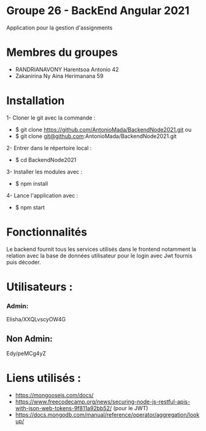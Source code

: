 # Groupe 26 - BackEnd Angular 2021
Application pour la gestion d'assignments

# Membres du groupes
- RANDRIANAVONY Harentsoa Antonio 42
- Zakanirina Ny Aina Herimanana 59

# Installation
1-  Cloner le git avec la commande : 
- $ git clone https://github.com/AntonioMada/BackendNode2021.git
ou 
- $ git clone git@github.com:AntonioMada/BackendNode2021.git

2- Entrer dans le répertoire local :
- $ cd BackendNode2021

3- Installer les modules avec : 
- $ npm install

4- Lance l'application avec :
- $ npm start

# Fonctionnalités
Le backend fournit tous les services utilisés dans le frontend notamment la relation avec la base de données utilisateur pour le login avec Jwt fournis puis décoder.

# Utilisateurs :
### Admin:
Elisha/XXQLvscyOW4G

## Non Admin:
Edy/peMCg4yZ


# Liens utilisés :
- https://mongoosejs.com/docs/
- https://www.freecodecamp.org/news/securing-node-js-restful-apis-with-json-web-tokens-9f811a92bb52/ (pour le JWT)
- https://docs.mongodb.com/manual/reference/operator/aggregation/lookup/

